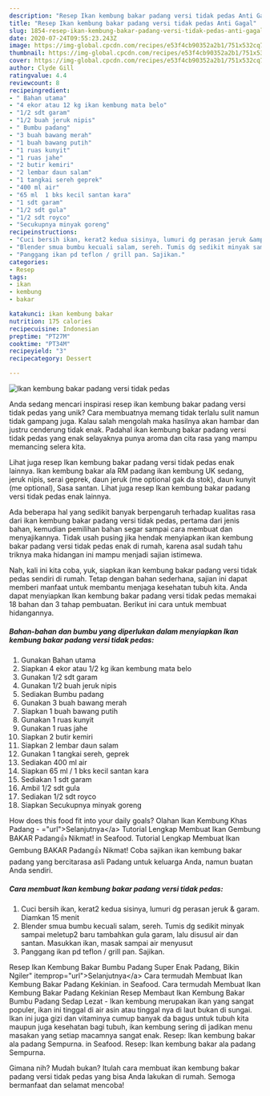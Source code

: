 ```yaml
---
description: "Resep Ikan kembung bakar padang versi tidak pedas Anti Gagal"
title: "Resep Ikan kembung bakar padang versi tidak pedas Anti Gagal"
slug: 1854-resep-ikan-kembung-bakar-padang-versi-tidak-pedas-anti-gagal
date: 2020-07-24T09:55:23.243Z
image: https://img-global.cpcdn.com/recipes/e53f4cb90352a2b1/751x532cq70/ikan-kembung-bakar-padang-versi-tidak-pedas-foto-resep-utama.jpg
thumbnail: https://img-global.cpcdn.com/recipes/e53f4cb90352a2b1/751x532cq70/ikan-kembung-bakar-padang-versi-tidak-pedas-foto-resep-utama.jpg
cover: https://img-global.cpcdn.com/recipes/e53f4cb90352a2b1/751x532cq70/ikan-kembung-bakar-padang-versi-tidak-pedas-foto-resep-utama.jpg
author: Clyde Gill
ratingvalue: 4.4
reviewcount: 8
recipeingredient:
- " Bahan utama"
- "4 ekor atau 12 kg ikan kembung mata belo"
- "1/2 sdt garam"
- "1/2 buah jeruk nipis"
- " Bumbu padang"
- "3 buah bawang merah"
- "1 buah bawang putih"
- "1 ruas kunyit"
- "1 ruas jahe"
- "2 butir kemiri"
- "2 lembar daun salam"
- "1 tangkai sereh geprek"
- "400 ml air"
- "65 ml  1 bks kecil santan kara"
- "1 sdt garam"
- "1/2 sdt gula"
- "1/2 sdt royco"
- "Secukupnya minyak goreng"
recipeinstructions:
- "Cuci bersih ikan, kerat2 kedua sisinya, lumuri dg perasan jeruk &amp; garam. Diamkan 15 menit"
- "Blender smua bumbu kecuali salam, sereh. Tumis dg sedikit minyak sampai meletup2 baru tambahkan gula garam, lalu disusul air dan santan. Masukkan ikan, masak sampai air menyusut"
- "Panggang ikan pd teflon / grill pan. Sajikan."
categories:
- Resep
tags:
- ikan
- kembung
- bakar

katakunci: ikan kembung bakar 
nutrition: 175 calories
recipecuisine: Indonesian
preptime: "PT27M"
cooktime: "PT34M"
recipeyield: "3"
recipecategory: Dessert

---
```



![Ikan kembung bakar padang versi tidak pedas](https://img-global.cpcdn.com/recipes/e53f4cb90352a2b1/751x532cq70/ikan-kembung-bakar-padang-versi-tidak-pedas-foto-resep-utama.jpg)

Anda sedang mencari inspirasi resep ikan kembung bakar padang versi tidak pedas yang unik? Cara membuatnya memang tidak terlalu sulit namun tidak gampang juga. Kalau salah mengolah maka hasilnya akan hambar dan justru cenderung tidak enak. Padahal ikan kembung bakar padang versi tidak pedas yang enak selayaknya punya aroma dan cita rasa yang mampu memancing selera kita.

Lihat juga resep Ikan kembung bakar padang versi tidak pedas enak lainnya. Ikan kembung bakar ala RM padang ikan kembung UK sedang, jeruk nipis, serai geprek, daun jeruk (me optional gak da stok), daun kunyit (me optional), Sasa santan. Lihat juga resep Ikan kembung bakar padang versi tidak pedas enak lainnya.

Ada beberapa hal yang sedikit banyak berpengaruh terhadap kualitas rasa dari ikan kembung bakar padang versi tidak pedas, pertama dari jenis bahan, kemudian pemilihan bahan segar sampai cara membuat dan menyajikannya. Tidak usah pusing jika hendak menyiapkan ikan kembung bakar padang versi tidak pedas enak di rumah, karena asal sudah tahu triknya maka hidangan ini mampu menjadi sajian istimewa.


Nah, kali ini kita coba, yuk, siapkan ikan kembung bakar padang versi tidak pedas sendiri di rumah. Tetap dengan bahan sederhana, sajian ini dapat memberi manfaat untuk membantu menjaga kesehatan tubuh kita. Anda dapat menyiapkan Ikan kembung bakar padang versi tidak pedas memakai 18 bahan dan 3 tahap pembuatan. Berikut ini cara untuk membuat hidangannya.

<!--inarticleads1-->

##### Bahan-bahan dan bumbu yang diperlukan dalam menyiapkan Ikan kembung bakar padang versi tidak pedas:

1. Gunakan  Bahan utama
1. Siapkan 4 ekor atau 1/2 kg ikan kembung mata belo
1. Gunakan 1/2 sdt garam
1. Gunakan 1/2 buah jeruk nipis
1. Sediakan  Bumbu padang
1. Gunakan 3 buah bawang merah
1. Siapkan 1 buah bawang putih
1. Gunakan 1 ruas kunyit
1. Gunakan 1 ruas jahe
1. Siapkan 2 butir kemiri
1. Siapkan 2 lembar daun salam
1. Gunakan 1 tangkai sereh, geprek
1. Sediakan 400 ml air
1. Siapkan 65 ml / 1 bks kecil santan kara
1. Sediakan 1 sdt garam
1. Ambil 1/2 sdt gula
1. Sediakan 1/2 sdt royco
1. Siapkan Secukupnya minyak goreng


How does this food fit into your daily goals? Olahan Ikan Kembung Khas Padang - =&#34;url&#34;&gt;Selanjutnya&lt;/a&gt; Tutorial Lengkap Membuat Ikan Gembung BAKAR Padang👍 Nikmat! in Seafood. Tutorial Lengkap Membuat Ikan Gembung BAKAR Padang👍 Nikmat! Coba sajikan ikan kembung bakar padang yang bercitarasa asli Padang untuk keluarga Anda, namun buatan Anda sendiri. 

<!--inarticleads2-->

##### Cara membuat Ikan kembung bakar padang versi tidak pedas:

1. Cuci bersih ikan, kerat2 kedua sisinya, lumuri dg perasan jeruk &amp; garam. Diamkan 15 menit
1. Blender smua bumbu kecuali salam, sereh. Tumis dg sedikit minyak sampai meletup2 baru tambahkan gula garam, lalu disusul air dan santan. Masukkan ikan, masak sampai air menyusut
1. Panggang ikan pd teflon / grill pan. Sajikan.


Resep Ikan Kembung Bakar Bumbu Padang Super Enak Padang, Bikin Ngiler&#34; itemprop=&#34;url&#34;&gt;Selanjutnya&lt;/a&gt; Cara termudah Membuat Ikan Kembung Bakar Padang Kekinian. in Seafood. Cara termudah Membuat Ikan Kembung Bakar Padang Kekinian Resep Membaut Ikan Kembung Bakar Bumbu Padang Sedap Lezat - Ikan kembung merupakan ikan yang sangat populer, ikan ini tinggal di air asin atau tinggal nya di laut bukan di sungai. Ikan ini juga gizi dan vitaminya cumup banyak da bagus untuk tubuh kita maupun juga kesehatan bagi tubuh, ikan kembung sering di jadikan menu masakan yang setiap macamnya sangat enak. Resep: Ikan kembung bakar ala padang Sempurna. in Seafood. Resep: Ikan kembung bakar ala padang Sempurna. 

Gimana nih? Mudah bukan? Itulah cara membuat ikan kembung bakar padang versi tidak pedas yang bisa Anda lakukan di rumah. Semoga bermanfaat dan selamat mencoba!
